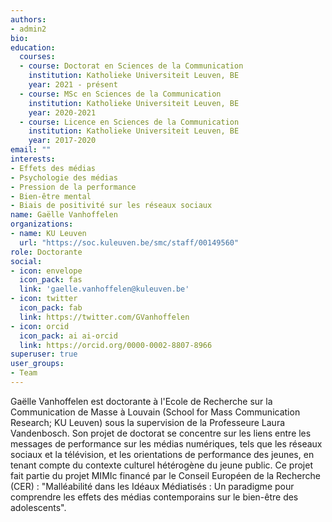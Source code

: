 ```yaml
---
authors:
- admin2
bio:
education:
  courses:
  - course: Doctorat en Sciences de la Communication
    institution: Katholieke Universiteit Leuven, BE
    year: 2021 - présent
  - course: MSc en Sciences de la Communication
    institution: Katholieke Universiteit Leuven, BE
    year: 2020-2021
  - course: Licence en Sciences de la Communication
    institution: Katholieke Universiteit Leuven, BE
    year: 2017-2020
email: ""
interests:
- Effets des médias
- Psychologie des médias
- Pression de la performance
- Bien-être mental
- Biais de positivité sur les réseaux sociaux
name: Gaëlle Vanhoffelen
organizations:
- name: KU Leuven
  url: "https://soc.kuleuven.be/smc/staff/00149560"
role: Doctorante
social:
- icon: envelope
  icon_pack: fas
  link: 'gaelle.vanhoffelen@kuleuven.be'
- icon: twitter
  icon_pack: fab
  link: https://twitter.com/GVanhoffelen
- icon: orcid
  icon_pack: ai ai-orcid
  link: https://orcid.org/0000-0002-8807-8966
superuser: true
user_groups:
- Team
---
```


Gaëlle Vanhoffelen est doctorante à l'Ecole de Recherche sur la Communication de Masse à Louvain (School for Mass Communication Research; KU Leuven) sous la supervision de la Professeure Laura Vandenbosch. Son projet de doctorat se concentre sur les liens entre les messages de performance sur les médias numériques, tels que les réseaux sociaux et la télévision, et les orientations de performance des jeunes, en tenant compte du contexte culturel hétérogène du jeune public. Ce projet fait partie du projet MIMIc financé par le Conseil Européen de la Recherche (CER) : "Malléabilité dans les Idéaux Médiatisés : Un paradigme pour comprendre les effets des médias contemporains sur le bien-être des adolescents".